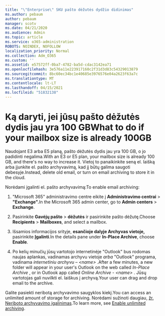 ```yaml
---
title: "\"Enterprise\" SKU pašto dėžutės dydžio didinimas"
ms.author: pebaum
author: pebaum
manager: scotv
ms.date: 04/21/2020
ms.audience: Admin
ms.topic: article
ms.service: o365-administration
ROBOTS: NOINDEX, NOFOLLOW
localization_priority: Normal
ms.collection: Adm_O365
ms.custom: ''
ms.assetid: e57572ff-0ba7-4782-ba5d-cdac3142ea71
ms.openlocfilehash: 3e576a11e223917160c2f31d3d83c54329013879
ms.sourcegitcommit: 8bc60ec34bc1e40685e3976576e04a2623f63a7c
ms.translationtype: MT
ms.contentlocale: lt-LT
ms.lasthandoff: 04/15/2021
ms.locfileid: "51832138"
---
```

# <a name="what-to-do-if-your-mailbox-size-is-already-100gb"></a><span data-ttu-id="7abac-102">Ką daryti, jei jūsų pašto dėžutės dydis jau yra 100 GB</span><span class="sxs-lookup"><span data-stu-id="7abac-102">What to do if your mailbox size is already 100GB</span></span>

<span data-ttu-id="7abac-103">Naudojant E3 arba E5 planą, pašto dėžutės dydis jau yra 100 GB, o jo padidinti negalima.</span><span class="sxs-lookup"><span data-stu-id="7abac-103">With an E3 or E5 plan, your mailbox size is already 100 GB, and there's no way to increase it.</span></span> <span data-ttu-id="7abac-104">Vietoj to panaikinkite seną el. laišką arba įjunkite el. pašto archyvavimą, kad jį būtų galima saugoti debesyje.</span><span class="sxs-lookup"><span data-stu-id="7abac-104">Instead, delete old email, or turn on email archiving to store it in the cloud.</span></span> 
  
<span data-ttu-id="7abac-105">Norėdami įgalinti el. pašto archyvavimą:</span><span class="sxs-lookup"><span data-stu-id="7abac-105">To enable email archiving:</span></span>
  
1. <span data-ttu-id="7abac-106">"Microsoft 365" administravimo centre eikite į **Administravimo centrai** \> **"Exchange".**</span><span class="sxs-lookup"><span data-stu-id="7abac-106">In the Microsoft 365 admin center, go to **Admin centers** \> **Exchange**.</span></span> 
    
2. <span data-ttu-id="7abac-107">Pasirinkite **Gavėjų pašto** \> **dėžutės** ir pasirinkite pašto dėžutę.</span><span class="sxs-lookup"><span data-stu-id="7abac-107">Choose **Recipients** \> **Mailboxes**, and select a mailbox.</span></span> 
    
3. <span data-ttu-id="7abac-108">Išsamios informacijos srityje, **esančioje dalyje Archyvas vietoje,** pasirinkite **Įgalinti**.</span><span class="sxs-lookup"><span data-stu-id="7abac-108">In the details pane under **In-Place Archive**, choose **Enable**.</span></span> 
    
4. <span data-ttu-id="7abac-109">Po kelių minučių jūsų vartotojo internetinėje "Outlook" bus rodomas naujas aplankas, vadinamas archyvu vietoje *arba* "Outlook" programa, vadinama *internetiniu archyvu – \<name\>* .</span><span class="sxs-lookup"><span data-stu-id="7abac-109">After a few minutes, a new folder will appear in your user's Outlook on the web called  *In-Place Archive*  , or in Outlook app called  *Online Archive - \<name\>*  .</span></span> <span data-ttu-id="7abac-110">Jūsų vartotojas gali nuvilkti el. laiškus į archyvą.</span><span class="sxs-lookup"><span data-stu-id="7abac-110">Your user can drag and drop email to the archive.</span></span> 
    
<span data-ttu-id="7abac-111">Galite pasiekti neribotą archyvavimo saugyklos kiekį.</span><span class="sxs-lookup"><span data-stu-id="7abac-111">You can access an unlimited amount of storage for archiving.</span></span> <span data-ttu-id="7abac-112">Norėdami sužinoti daugiau, [žr. Neriboto archyvavimo įgalinimas](https://docs.microsoft.com/microsoft-365/compliance/enable-unlimited-archiving).</span><span class="sxs-lookup"><span data-stu-id="7abac-112">To learn more, see [Enable unlimited archiving](https://docs.microsoft.com/microsoft-365/compliance/enable-unlimited-archiving).</span></span>
  


